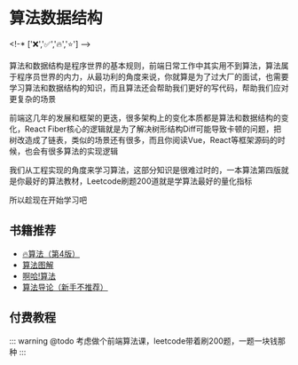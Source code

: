 # 算法数据结构
<!-* ['❌','✅','🔥','⭐'] -->

算法和数据结构是程序世界的基本规则，前端日常工作中其实用不到算法，算法属于程序员世界的内力，从最功利的角度来说，你就算是为了过大厂的面试，也需要学习算法和数据结构的知识，而且算法还会帮助我们更好的写代码，帮助我们应对更复杂的场景

前端这几年的发展和框架的更迭，很多架构上的变化本质都是算法和数据结构的变化，React Fiber核心的逻辑就是为了解决树形结构Diff可能导致卡顿的问题，把树改造成了链表，类似的场景还有很多，而且你阅读Vue，React等框架源码的时候，也会有很多算法的实现逻辑

我们从工程实现的角度来学习算法，这部分知识是很难过时的，一本算法第四版就是你最好的算法教材，Leetcode刷题200道就是学算法最好的量化指标

所以趁现在开始学习吧

<roadmap :data="[
  {title:'算法和数据结构',download:true,x:400,y:20},
  { title:'知识体系', y:240,
    left:[
      ['排序'],
      ['搜索'],
      ['二分'],
      ['递归'],
      ['回溯'],
      ['贪心算法'],
      ['动态规划'],
    ],
    right:[
      ['数组'],
      ['链表'],
      ['树'],
      ['堆栈'],
      ['图'],
      ['Vue中的算法',[
        ['链表'],
        ['虚拟Dom树'],
        ['最长递增子序列'],
      ]],
      ['React中的算法'],
    ]
  } ,
  {title:'面试无忧'}
]" />

<!-- ## 免费视频 -->
## 书籍推荐

* [🔥算法（第4版）](https://book.douban.com/subject/19952400/)
* [算法图解](https://book.douban.com/subject/26979890/)
* [啊哈!算法](https://book.douban.com/subject/25894685/)
* [算法导论（新手不推荐）](https://book.douban.com/subject/1885170/)


## 付费教程

::: warning @todo
考虑做个前端算法课，leetcode带着刷200题，一题一块钱那种
:::